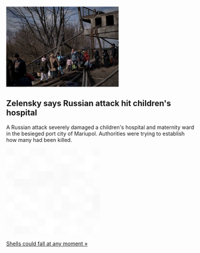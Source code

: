 
![Zelensky says Russian attack hit children's hospital](./20220309175915.png)
## Zelensky says Russian attack hit children's hospital

A Russian attack severely damaged a children's hospital and maternity ward in the besieged port city of Mariupol. Authorities were trying to establish how many had been killed.

![pic](../square_bg.png)

[Shells could fall at any moment »](https://www.yahoo.com/news/childrens-hospital-ukraine-mariupol-russian-bombing-zelensky-163911017.html)
